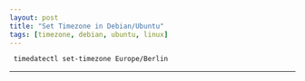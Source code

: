 ```yaml
---
layout: post
title: "Set Timezone in Debian/Ubuntu"
tags: [timezone, debian, ubuntu, linux]
---
```


```bash
 timedatectl set-timezone Europe/Berlin
 ```

 ---
